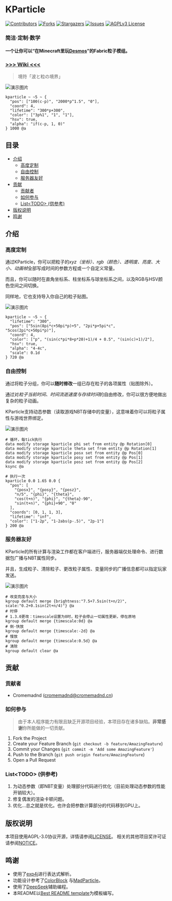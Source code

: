 # KParticle

[![Contributors][contributors-shield]][contributors-url]
[![Forks][forks-shield]][forks-url]
[![Stargazers][stars-shield]][stars-url]
[![Issues][issues-shield]][issues-url]
[![AGPLv3 License][license-shield]][license-url]

### **简洁·定制·数学**

#### 一个让你可以“**在Minecraft里玩[Desmos](https://www.desmos.com/)**”的Fabric粒子模组。

### [>>> Wiki <<<][wiki-url]


> 境符「波と粒の境界」

![演示图片](https://github.com/user-attachments/assets/1d79a240-c907-45e5-a20b-7201ca871430)

```mcfunction
kparticle ~ ~5 ~ {
  "pos": ["100(c-p)", "2000*p^1.5", "0"],
  "coord": 4,
  "lifetime": "300*p+300",
  "color": ["3p%1", "1", "1"],
  "hsv": true,
  "alpha": "if(c-p, 1, 0)"
} 1000 @a
```

## 目录

- [介绍](#介绍)
    - [高度定制](#高度定制)
    - [自由控制](#自由控制)
    - [服务器友好](#服务器友好)
- [贡献](#贡献)
    - [贡献者](#贡献者)
    - [如何参与](#如何参与)
    - [List\<TODO> (供参考)](#listtodo-供参考)
- [版权说明](#版权说明)
- [鸣谢](#鸣谢)

## 介绍

### 高度定制

通过KParticle，你可以把粒子的*xyz（坐标）、rgb（颜色）、透明度、亮度、大小、动画帧*全部写成时间的参数方程或一个自定义常量。

而且，你可以随时在直角坐标系、柱坐标系与球坐标系之间，以及RGB与HSV颜色空间之间切换。

同样地，它也支持导入你自己的粒子贴图。

![演示图片](https://github.com/user-attachments/assets/f51d850c-db96-4163-be0d-39b7af42383e)

```mcfunction
kparticle ~ ~5 ~ {
  "lifetime": "300",
  "pos": ["5sin(8pi*c+50pi*p)+5", "2pi*p+5pi*c", "5cos(2pi*c+50pi*p)"],
  "coord": 4,
  "color": ["p", "(sin(c*pi*8+p*20)+1)/4 + 0.5", "(sin(c)+1)/2"],
  "hsv": true,
  "alpha": "4-4c",
  "scale": 0.1d
} 720 @a
```

### 自由控制

通过将粒子分组，你可以**随时修改**一组已存在粒子的各项属性（贴图除外）。

通过对*粒子当前时间、时间流逝速度与存续时间*的自由修改，你可以很方便地做出复杂的粒子动画。

KParticle支持动态参数（读取游戏NBT存储中的变量），这意味着你可以将粒子属性与游戏世界绑定。

![演示图片](https://github.com/user-attachments/assets/efc9ff09-2219-458a-8a10-5d7e04baaf32)

```mcfunction
# 循环，每tick执行
data modify storage kparticle phi set from entity @p Rotation[0]
data modify storage kparticle theta set from entity @p Rotation[1]
data modify storage kparticle posx set from entity @p Pos[0]
data modify storage kparticle posy set from entity @p Pos[1]
data modify storage kparticle posz set from entity @p Pos[2]
ksync @a

# 执行一次
kparticle 0.0 1.65 0.0 {
  "pos": [
    "{posx}", "{posy}", "{posz}",
    "n/5", "{phi}", "{theta}",
    "cos(t+n)", "{phi}", "{theta}-90",
    "sin(t+n)", "{phi}+90", "0"
  ],
  "coords": [0, 1, 1, 3],
  "lifetime": "inf",
  "color": ["1-2p", "1-2abs(p-.5)", "2p-1"]
} 200 @a
```

### 服务器友好

KParticle的所有计算与渲染工作都在客户端进行，服务器端仅处理命令、进行数据包广播与NBT属性同步。

并且，生成粒子、清除粒子、更改粒子属性、变量同步的广播信息都可以指定玩家发送。

![演示图片](https://github.com/user-attachments/assets/c2b53cf8-9f38-42f0-8945-bd01f96184c1)

```mcfunction
# 改变亮度与大小
kgroup default merge {brightness:"7.5+7.5sin(t+n/2)", scale:"0.2+0.1sin(2t+n/4)"} @a
# 时停
# 1.3.0更改：timescale设置为0时，粒子会停止一切属性更新，停在原地
kgroup default merge {timescale:0d} @a
# 倒·快放
kgroup default merge {timescale:-2d} @a
# 慢放
kgroup default merge {timescale:0.5d} @a
# 清除
kgroup default clear @a
```

## 贡献

### 贡献者

- Cromemadnd ([cromemadnd@cromemadnd.cn](mailto://cromemadnd@cromemadnd.cn))

### 如何参与

> 由于本人程序能力有限且缺乏开源项目经验，本项目存在诸多缺陷。**非常感谢**你所能做的一切贡献。

1. Fork the Project
2. Create your Feature Branch (`git checkout -b feature/AmazingFeature`)
3. Commit your Changes (`git commit -m 'Add some AmazingFeature'`)
4. Push to the Branch (`git push origin feature/AmazingFeature`)
5. Open a Pull Request

### List\<TODO> (供参考)

1. 为动态参数（即NBT变量）处理部分代码进行优化（目前处理动态参数的性能开销较大）。
2. 修复偶发的渲染卡顿问题。
3. 优化…总之就是优化。也许会把参数计算部分的代码移到GPU上。

## 版权说明

本项目使用AGPL-3.0协议开源，详情请参阅[LICENSE][license-url]。
相关的其他项目奖许可证请参阅[NOTICE][notice-url]。

## 鸣谢

- 使用了[exp4j](https://github.com/fasseg/exp4j)进行表达式解析。
- 功能设计参考了[ColorBlock](https://github.com/IslenautsGK/ColorBlock)
  与[MadParticle](https://github.com/USS-Shenzhou/MadParticle)。
- 使用了[DeepSeek](https://chat.deepseek.com/)辅助编程。
- 本README以[Best README template](https://github.com/shaojintian/Best_README_template)为模板编写。

<!-- links -->

[contributors-shield]: https://img.shields.io/github/contributors/cromemadnd/kparticle.svg?style=flat-square

[contributors-url]: https://github.com/cromemadnd/kparticle/graphs/contributors

[forks-shield]: https://img.shields.io/github/forks/cromemadnd/kparticle.svg?style=flat-square

[forks-url]: https://github.com/cromemadnd/kparticle/network/members

[stars-shield]: https://img.shields.io/github/stars/cromemadnd/kparticle.svg?style=flat-square

[stars-url]: https://github.com/cromemadnd/kparticle/stargazers

[issues-shield]: https://img.shields.io/github/issues/cromemadnd/kparticle.svg?style=flat-square

[issues-url]: https://github.com/Cromemadnd/kparticle/issues

[license-shield]: https://img.shields.io/github/license/cromemadnd/kparticle.svg?style=flat-square

[license-url]: https://github.com/cromemadnd/kparticle/blob/master/LICENSE

[notice-url]: https://github.com/cromemadnd/kparticle/blob/master/NOTICE

[wiki-url]: https://github.com/Cromemadnd/kparticle/wiki
